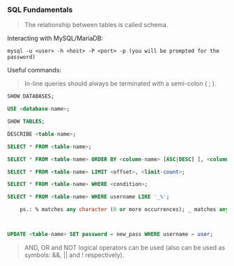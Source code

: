 ### SQL Fundamentals

> The relationship between tables is called schema.


Interacting with MySQL/MariaDB:

```
mysql -u <user> -h <host> -P <port> -p (you will be prompted for the password)
```


Useful commands:

> In-line queries should always be terminated with a semi-colon ( ; ).
 
```sql
SHOW DATABASES;

USE <database-name>;

SHOW TABLES;

DESCRIBE <table-name>;

SELECT * FROM <table-name>;

SELECT * FROM <table-name> ORDER BY <column-name> [ASC|DESC] [, <column-name> [ASC|DESC] ...];

SELECT * FROM <table-name> LIMIT <offset>, <limit-count>;

SELECT * FROM <table-name> WHERE <condition>;

SELECT * FROM <table-name> WHERE username LIKE '_%'; 

	ps.: % matches any character (0 or more occurrences); _ matches any character (exactly 1 occurrence).



UPDATE <table-name> SET password = new_pass WHERE username = user;
```

> AND, OR and NOT logical operators can be used (also can be used as symbols: &&, || and ! respectively).










